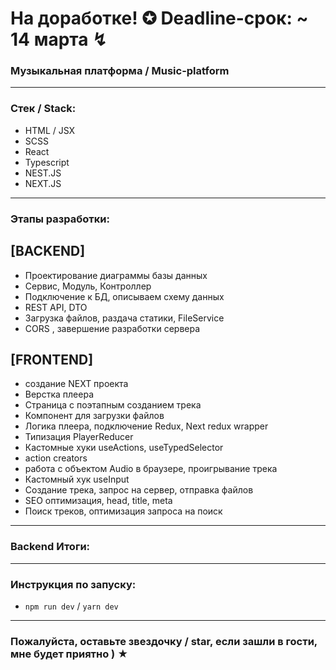 

# На доработке! ✪ Deadline-срок: ~ 14 марта ↯

### Музыкальная платформа / Music-platform

---

### Стек / Stack: 

* HTML / JSX 
* SCSS
* React
* Typescript
* NEST.JS
* NEXT.JS

---

### Этапы разработки: 

## [BACKEND]

* Проектирование диаграммы базы данных
* Сервис, Модуль, Контроллер
* Подключение к БД, описываем схему данных
* REST API, DTO
* Загрузка файлов, раздача статики, FileService
* CORS , завершение разработки сервера

## [FRONTEND] 

* создание NEXT проекта
* Верстка плеера
* Страница с поэтапным созданием трека
* Компонент для загрузки файлов
* Логика плеера, подключение Redux, Next redux wrapper
* Типизация PlayerReducer
* Кастомные хуки useActions, useTypedSelector 
* action creators
* работа с объектом Audio в браузере, проигрывание трека
* Кастомный хук useInput
* Создание трека, запрос на сервер, отправка файлов
* SEO оптимизация, head, title, meta
* Поиск треков, оптимизация запроса на поиск

---

### Backend Итоги: 

---

### Инструкция по запуску:

* `npm run dev` / `yarn dev`

---

### Пожалуйста, оставьте звездочку / star, если зашли в гости, мне будет приятно ) ★
